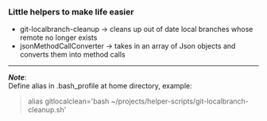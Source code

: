 ### Little helpers to make life easier

* git-localbranch-cleanup -> cleans up out of date local branches whose remote no longer exists
* jsonMethodCallConverter -> takes in an array of Json objects and converts them into method calls


----------
**_Note_**:
<br />
Define alias in .bash_profile at home directory, example:
> alias gitlocalclean='bash ~/projects/helper-scripts/git-localbranch-cleanup.sh'
